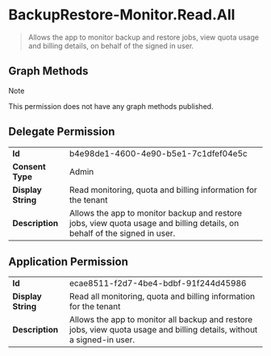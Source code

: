 # BackupRestore-Monitor.Read.All

> Allows the app to monitor backup and restore jobs, view quota usage and billing details, on behalf of the signed in user.
## Graph Methods

> [!NOTE]
> This permission does not have any graph methods published.

## Delegate Permission
|||
|-|-|
|**Id**|b4e98de1-4600-4e90-b5e1-7c1dfef04e5c|
|**Consent Type**|Admin|
|**Display String**|Read monitoring, quota and billing information for the tenant|
|**Description**|Allows the app to monitor backup and restore jobs, view quota usage and billing details, on behalf of the signed in user.|
## Application Permission
|||
|-|-|
|**Id**|ecae8511-f2d7-4be4-bdbf-91f244d45986|
|**Display String**|Read all monitoring, quota and billing information for the tenant|
|**Description**|Allows the app to monitor all backup and restore jobs, view quota usage and billing details, without a signed-in user.|
